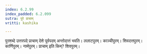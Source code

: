 ```yaml
---
index: 6.2.99
index_padded: 6.2.099
sutra: पुरे प्राचाम्
vritti: kashika

---
```

पुरशब्दे उत्तरपदे प्राचाम् देशे पूर्वपदम् अन्तोदात्तं भवति। ललाटपुरम्। काञ्चीपुरम्। शिवदत्तपुरम्। कार्णिपुरम्। नार्मपुरम्। प्राचाम् इति किम्? शिवपुरम्।